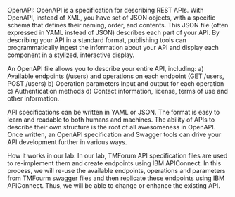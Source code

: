 OpenAPI:
OpenAPI is a specification for describing REST APIs. With OpenAPI, instead of XML, you have set of JSON objects, with a specific schema that defines their naming, order, and contents. This JSON file (often expressed in YAML instead of JSON) describes each part of your API. By describing your API in a standard format, publishing tools can programmatically ingest the information about your API and display each component in a stylized, interactive display.

An OpenAPI file allows you to describe your entire API, including:
a) Available endpoints (/users) and operations on each endpoint (GET /users, POST /users)
b) Operation parameters Input and output for each operation
c) Authentication methods
d) Contact information, license, terms of use and other information.

API specifications can be written in YAML or JSON. The format is easy to learn and readable to both humans and machines. The ability of APIs to describe their own structure is the root of all awesomeness in OpenAPI. Once written, an OpenAPI specification and Swagger tools can drive your API development further in various ways.

How it works in our lab:
In our lab, TMForum API specification files are used to re-implement them and create endpoints using IBM APIConnect. In this process, we will re-use the available endpoints, operations and parameters from TMFourm swagger files and then replicate these endpoints using IBM APIConnect. Thus, we will be able to change or enhance the existing API.